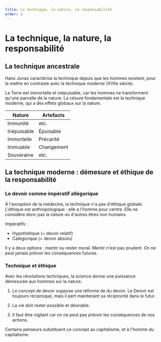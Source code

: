 ```yaml
---
title: La technique, la nature, la responsabilité
order: 3
---
```


# La technique, la nature, la responsabilité

## La technique ancestrale

Hans Jonas caractérise la technique depuis que les hommes existent, pour la mettre en contraste avec la technique moderne (XVIIe siècle).

La Terre est immortelle et inépuisable, car les hommes ne transforment qu'une parcelle de la nature.
La césure fondamentale est la technique moderne, qui a des effets globaux sur la nature.

|   Nature     |  Artefacts  |
|--------------|-------------|
| Immunité     | etc.        |
| Inépuisable  | Épuisable   |
| Immortelle   | Précarité   |
| Immuable     | Changement  |
| Souveraine   | etc.        |

## La technique moderne : démesure et éthique de la responsabilité

### Le devoir comme impératif allégorique

À l'exception de la médecine, la technique n'a pas d'éthique globale. L'éthique est anthropologique : elle a l'homme pour centre. Elle ne considère donc pas la nature ou d'autres êtres non humains.

Impératifs :
- Hypothétique (= devoir relatif)
- Catégorique (= devoir absolu)

Il y a deux options : mentir ou rester moral.
Mentir n'est pas prudent. On ne peut jamais prévoir les conséquences futures.

### Technique et éthique

Avec les révolutions techniques, la science donne une puissance démesurée aux hommes sur la nature.

1. Le concept de devoir suppose une réforme de du devoir. Le Devoir est toujours réciproque, mais il pert maintenant sa réciprocité dans le futur.

2. La vie doit rester possible et désirable.

3. Il faut être vigilant car on ne peut pas prévoir les conséquences de nos actions.

Certains penseurs substituent ce concept au capitalisme, et à l'homme du capitalisme. 
